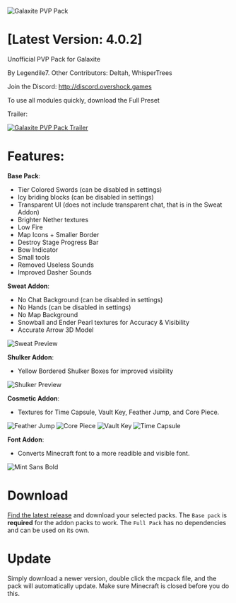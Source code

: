 ![Galaxite PVP Pack](https://i.imgur.com/HmsUo8j.png)
# [Latest Version: 4.0.2]

Unofficial PVP Pack for Galaxite

By Legendile7. Other Contributors: Deltah, WhisperTrees

Join the Discord: http://discord.overshock.games

To use all modules quickly, download the Full Preset

Trailer:

[![Galaxite PVP Pack Trailer](https://user-images.githubusercontent.com/56519032/217378591-415a924f-2769-44aa-b247-fabbcde72adc.png)](https://youtu.be/Ofnq2Y3c5HY)

# Features:
**Base Pack**:
- Tier Colored Swords (can be disabled in settings)
- Icy briding blocks (can be disabled in settings)
- Transparent UI (does not include transparent chat, that is in the Sweat Addon)
- Brighter Nether textures
- Low Fire
- Map Icons + Smaller Border
- Destroy Stage Progress Bar
- Bow Indicator
- Small tools
- Removed Useless Sounds
- Improved Dasher Sounds

**Sweat Addon**:
- No Chat Background (can be disabled in settings)
- No Hands (can be disabled in settings)
- No Map Background
- Snowball and Ender Pearl textures for Accuracy & Visibility
- Accurate Arrow 3D Model

![Sweat Preview](https://user-images.githubusercontent.com/56519032/216826367-e8c9e70e-f6ec-45de-b357-785219422eb0.png)

**Shulker Addon**:
- Yellow Bordered Shulker Boxes for improved visibility

![Shulker Preview](https://user-images.githubusercontent.com/56519032/216826100-367af578-ce52-49bd-a90d-b8b0d7568049.png)

**Cosmetic Addon**:
- Textures for Time Capsule, Vault Key, Feather Jump, and Core Piece.

![Feather Jump](https://user-images.githubusercontent.com/56519032/216826143-5f7938f3-6fbd-4b96-b972-d811e12e99cd.png)
![Core Piece](https://user-images.githubusercontent.com/56519032/216826166-4f0d17b9-b113-437c-bce9-416c5c3bb66e.png)
![Vault Key](https://user-images.githubusercontent.com/56519032/216826178-5c573539-be67-48b6-90eb-906f293fb75a.png)
![Time Capsule](https://user-images.githubusercontent.com/56519032/216826184-61537a81-04cf-4c00-b819-1b5a3fd303a4.png)


**Font Addon**:
- Converts Minecraft font to a more readible and visible font.

![Mint Sans Bold](https://user-images.githubusercontent.com/56519032/216826246-a0828894-24db-41f4-ba83-73e54b0c795c.png)

# Download
[Find the latest release](https://github.com/Legendile7/Galaxite-PVP-Pack/releases/latest) and download your selected packs. The `Base pack` is **required** for the addon packs to work. The `Full Pack` has no dependencies and can be used on its own.

# Update
Simply download a newer version, double click the mcpack file, and the pack will automatically update. Make sure Minecraft is closed before you do this.